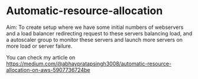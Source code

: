 # Automatic-resource-allocation

Aim: To create setup where we have some initial numbers of webservers and a load balancer redirecting request to these servers balancing load, and a autoscaler group to monitor these servers and launch more servers on more load or server failure.

You can check my article on https://medium.com/@abhaypratapsingh3008/automatic-resource-allocation-on-aws-5907736724be
